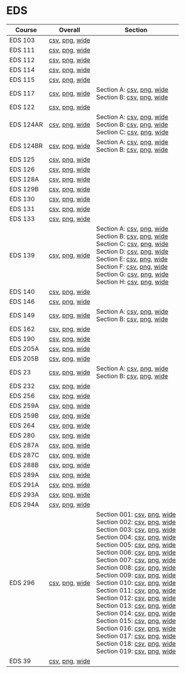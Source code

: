 # EDS

| Course | Overall | Section |
| ------ | ------- | ------- |
| EDS 103 | [csv](https://github.com/UCSD-Historical-Enrollment-Data/2025Winter/blob/main/overall/EDS%20103.csv), [png](https://raw.githubusercontent.com/UCSD-Historical-Enrollment-Data/2025Winter/main/plot_overall/EDS%20103.png), [wide](https://raw.githubusercontent.com/UCSD-Historical-Enrollment-Data/2025Winter/main/plot_overall_wide/EDS%20103.png) |  |
| EDS 111 | [csv](https://github.com/UCSD-Historical-Enrollment-Data/2025Winter/blob/main/overall/EDS%20111.csv), [png](https://raw.githubusercontent.com/UCSD-Historical-Enrollment-Data/2025Winter/main/plot_overall/EDS%20111.png), [wide](https://raw.githubusercontent.com/UCSD-Historical-Enrollment-Data/2025Winter/main/plot_overall_wide/EDS%20111.png) |  |
| EDS 112 | [csv](https://github.com/UCSD-Historical-Enrollment-Data/2025Winter/blob/main/overall/EDS%20112.csv), [png](https://raw.githubusercontent.com/UCSD-Historical-Enrollment-Data/2025Winter/main/plot_overall/EDS%20112.png), [wide](https://raw.githubusercontent.com/UCSD-Historical-Enrollment-Data/2025Winter/main/plot_overall_wide/EDS%20112.png) |  |
| EDS 114 | [csv](https://github.com/UCSD-Historical-Enrollment-Data/2025Winter/blob/main/overall/EDS%20114.csv), [png](https://raw.githubusercontent.com/UCSD-Historical-Enrollment-Data/2025Winter/main/plot_overall/EDS%20114.png), [wide](https://raw.githubusercontent.com/UCSD-Historical-Enrollment-Data/2025Winter/main/plot_overall_wide/EDS%20114.png) |  |
| EDS 115 | [csv](https://github.com/UCSD-Historical-Enrollment-Data/2025Winter/blob/main/overall/EDS%20115.csv), [png](https://raw.githubusercontent.com/UCSD-Historical-Enrollment-Data/2025Winter/main/plot_overall/EDS%20115.png), [wide](https://raw.githubusercontent.com/UCSD-Historical-Enrollment-Data/2025Winter/main/plot_overall_wide/EDS%20115.png) |  |
| EDS 117 | [csv](https://github.com/UCSD-Historical-Enrollment-Data/2025Winter/blob/main/overall/EDS%20117.csv), [png](https://raw.githubusercontent.com/UCSD-Historical-Enrollment-Data/2025Winter/main/plot_overall/EDS%20117.png), [wide](https://raw.githubusercontent.com/UCSD-Historical-Enrollment-Data/2025Winter/main/plot_overall_wide/EDS%20117.png) | Section A: [csv](https://github.com/UCSD-Historical-Enrollment-Data/2025Winter/blob/main/section/EDS%20117_A.csv), [png](https://raw.githubusercontent.com/UCSD-Historical-Enrollment-Data/2025Winter/main/plot_section/EDS%20117_A.png), [wide](https://raw.githubusercontent.com/UCSD-Historical-Enrollment-Data/2025Winter/main/plot_section_wide/EDS%20117_A.png)<br>Section B: [csv](https://github.com/UCSD-Historical-Enrollment-Data/2025Winter/blob/main/section/EDS%20117_B.csv), [png](https://raw.githubusercontent.com/UCSD-Historical-Enrollment-Data/2025Winter/main/plot_section/EDS%20117_B.png), [wide](https://raw.githubusercontent.com/UCSD-Historical-Enrollment-Data/2025Winter/main/plot_section_wide/EDS%20117_B.png) |
| EDS 122 | [csv](https://github.com/UCSD-Historical-Enrollment-Data/2025Winter/blob/main/overall/EDS%20122.csv), [png](https://raw.githubusercontent.com/UCSD-Historical-Enrollment-Data/2025Winter/main/plot_overall/EDS%20122.png), [wide](https://raw.githubusercontent.com/UCSD-Historical-Enrollment-Data/2025Winter/main/plot_overall_wide/EDS%20122.png) |  |
| EDS 124AR | [csv](https://github.com/UCSD-Historical-Enrollment-Data/2025Winter/blob/main/overall/EDS%20124AR.csv), [png](https://raw.githubusercontent.com/UCSD-Historical-Enrollment-Data/2025Winter/main/plot_overall/EDS%20124AR.png), [wide](https://raw.githubusercontent.com/UCSD-Historical-Enrollment-Data/2025Winter/main/plot_overall_wide/EDS%20124AR.png) | Section A: [csv](https://github.com/UCSD-Historical-Enrollment-Data/2025Winter/blob/main/section/EDS%20124AR_A.csv), [png](https://raw.githubusercontent.com/UCSD-Historical-Enrollment-Data/2025Winter/main/plot_section/EDS%20124AR_A.png), [wide](https://raw.githubusercontent.com/UCSD-Historical-Enrollment-Data/2025Winter/main/plot_section_wide/EDS%20124AR_A.png)<br>Section B: [csv](https://github.com/UCSD-Historical-Enrollment-Data/2025Winter/blob/main/section/EDS%20124AR_B.csv), [png](https://raw.githubusercontent.com/UCSD-Historical-Enrollment-Data/2025Winter/main/plot_section/EDS%20124AR_B.png), [wide](https://raw.githubusercontent.com/UCSD-Historical-Enrollment-Data/2025Winter/main/plot_section_wide/EDS%20124AR_B.png)<br>Section C: [csv](https://github.com/UCSD-Historical-Enrollment-Data/2025Winter/blob/main/section/EDS%20124AR_C.csv), [png](https://raw.githubusercontent.com/UCSD-Historical-Enrollment-Data/2025Winter/main/plot_section/EDS%20124AR_C.png), [wide](https://raw.githubusercontent.com/UCSD-Historical-Enrollment-Data/2025Winter/main/plot_section_wide/EDS%20124AR_C.png) |
| EDS 124BR | [csv](https://github.com/UCSD-Historical-Enrollment-Data/2025Winter/blob/main/overall/EDS%20124BR.csv), [png](https://raw.githubusercontent.com/UCSD-Historical-Enrollment-Data/2025Winter/main/plot_overall/EDS%20124BR.png), [wide](https://raw.githubusercontent.com/UCSD-Historical-Enrollment-Data/2025Winter/main/plot_overall_wide/EDS%20124BR.png) | Section A: [csv](https://github.com/UCSD-Historical-Enrollment-Data/2025Winter/blob/main/section/EDS%20124BR_A.csv), [png](https://raw.githubusercontent.com/UCSD-Historical-Enrollment-Data/2025Winter/main/plot_section/EDS%20124BR_A.png), [wide](https://raw.githubusercontent.com/UCSD-Historical-Enrollment-Data/2025Winter/main/plot_section_wide/EDS%20124BR_A.png)<br>Section B: [csv](https://github.com/UCSD-Historical-Enrollment-Data/2025Winter/blob/main/section/EDS%20124BR_B.csv), [png](https://raw.githubusercontent.com/UCSD-Historical-Enrollment-Data/2025Winter/main/plot_section/EDS%20124BR_B.png), [wide](https://raw.githubusercontent.com/UCSD-Historical-Enrollment-Data/2025Winter/main/plot_section_wide/EDS%20124BR_B.png) |
| EDS 125 | [csv](https://github.com/UCSD-Historical-Enrollment-Data/2025Winter/blob/main/overall/EDS%20125.csv), [png](https://raw.githubusercontent.com/UCSD-Historical-Enrollment-Data/2025Winter/main/plot_overall/EDS%20125.png), [wide](https://raw.githubusercontent.com/UCSD-Historical-Enrollment-Data/2025Winter/main/plot_overall_wide/EDS%20125.png) |  |
| EDS 126 | [csv](https://github.com/UCSD-Historical-Enrollment-Data/2025Winter/blob/main/overall/EDS%20126.csv), [png](https://raw.githubusercontent.com/UCSD-Historical-Enrollment-Data/2025Winter/main/plot_overall/EDS%20126.png), [wide](https://raw.githubusercontent.com/UCSD-Historical-Enrollment-Data/2025Winter/main/plot_overall_wide/EDS%20126.png) |  |
| EDS 128A | [csv](https://github.com/UCSD-Historical-Enrollment-Data/2025Winter/blob/main/overall/EDS%20128A.csv), [png](https://raw.githubusercontent.com/UCSD-Historical-Enrollment-Data/2025Winter/main/plot_overall/EDS%20128A.png), [wide](https://raw.githubusercontent.com/UCSD-Historical-Enrollment-Data/2025Winter/main/plot_overall_wide/EDS%20128A.png) |  |
| EDS 129B | [csv](https://github.com/UCSD-Historical-Enrollment-Data/2025Winter/blob/main/overall/EDS%20129B.csv), [png](https://raw.githubusercontent.com/UCSD-Historical-Enrollment-Data/2025Winter/main/plot_overall/EDS%20129B.png), [wide](https://raw.githubusercontent.com/UCSD-Historical-Enrollment-Data/2025Winter/main/plot_overall_wide/EDS%20129B.png) |  |
| EDS 130 | [csv](https://github.com/UCSD-Historical-Enrollment-Data/2025Winter/blob/main/overall/EDS%20130.csv), [png](https://raw.githubusercontent.com/UCSD-Historical-Enrollment-Data/2025Winter/main/plot_overall/EDS%20130.png), [wide](https://raw.githubusercontent.com/UCSD-Historical-Enrollment-Data/2025Winter/main/plot_overall_wide/EDS%20130.png) |  |
| EDS 131 | [csv](https://github.com/UCSD-Historical-Enrollment-Data/2025Winter/blob/main/overall/EDS%20131.csv), [png](https://raw.githubusercontent.com/UCSD-Historical-Enrollment-Data/2025Winter/main/plot_overall/EDS%20131.png), [wide](https://raw.githubusercontent.com/UCSD-Historical-Enrollment-Data/2025Winter/main/plot_overall_wide/EDS%20131.png) |  |
| EDS 133 | [csv](https://github.com/UCSD-Historical-Enrollment-Data/2025Winter/blob/main/overall/EDS%20133.csv), [png](https://raw.githubusercontent.com/UCSD-Historical-Enrollment-Data/2025Winter/main/plot_overall/EDS%20133.png), [wide](https://raw.githubusercontent.com/UCSD-Historical-Enrollment-Data/2025Winter/main/plot_overall_wide/EDS%20133.png) |  |
| EDS 139 | [csv](https://github.com/UCSD-Historical-Enrollment-Data/2025Winter/blob/main/overall/EDS%20139.csv), [png](https://raw.githubusercontent.com/UCSD-Historical-Enrollment-Data/2025Winter/main/plot_overall/EDS%20139.png), [wide](https://raw.githubusercontent.com/UCSD-Historical-Enrollment-Data/2025Winter/main/plot_overall_wide/EDS%20139.png) | Section A: [csv](https://github.com/UCSD-Historical-Enrollment-Data/2025Winter/blob/main/section/EDS%20139_A.csv), [png](https://raw.githubusercontent.com/UCSD-Historical-Enrollment-Data/2025Winter/main/plot_section/EDS%20139_A.png), [wide](https://raw.githubusercontent.com/UCSD-Historical-Enrollment-Data/2025Winter/main/plot_section_wide/EDS%20139_A.png)<br>Section B: [csv](https://github.com/UCSD-Historical-Enrollment-Data/2025Winter/blob/main/section/EDS%20139_B.csv), [png](https://raw.githubusercontent.com/UCSD-Historical-Enrollment-Data/2025Winter/main/plot_section/EDS%20139_B.png), [wide](https://raw.githubusercontent.com/UCSD-Historical-Enrollment-Data/2025Winter/main/plot_section_wide/EDS%20139_B.png)<br>Section C: [csv](https://github.com/UCSD-Historical-Enrollment-Data/2025Winter/blob/main/section/EDS%20139_C.csv), [png](https://raw.githubusercontent.com/UCSD-Historical-Enrollment-Data/2025Winter/main/plot_section/EDS%20139_C.png), [wide](https://raw.githubusercontent.com/UCSD-Historical-Enrollment-Data/2025Winter/main/plot_section_wide/EDS%20139_C.png)<br>Section D: [csv](https://github.com/UCSD-Historical-Enrollment-Data/2025Winter/blob/main/section/EDS%20139_D.csv), [png](https://raw.githubusercontent.com/UCSD-Historical-Enrollment-Data/2025Winter/main/plot_section/EDS%20139_D.png), [wide](https://raw.githubusercontent.com/UCSD-Historical-Enrollment-Data/2025Winter/main/plot_section_wide/EDS%20139_D.png)<br>Section E: [csv](https://github.com/UCSD-Historical-Enrollment-Data/2025Winter/blob/main/section/EDS%20139_E.csv), [png](https://raw.githubusercontent.com/UCSD-Historical-Enrollment-Data/2025Winter/main/plot_section/EDS%20139_E.png), [wide](https://raw.githubusercontent.com/UCSD-Historical-Enrollment-Data/2025Winter/main/plot_section_wide/EDS%20139_E.png)<br>Section F: [csv](https://github.com/UCSD-Historical-Enrollment-Data/2025Winter/blob/main/section/EDS%20139_F.csv), [png](https://raw.githubusercontent.com/UCSD-Historical-Enrollment-Data/2025Winter/main/plot_section/EDS%20139_F.png), [wide](https://raw.githubusercontent.com/UCSD-Historical-Enrollment-Data/2025Winter/main/plot_section_wide/EDS%20139_F.png)<br>Section G: [csv](https://github.com/UCSD-Historical-Enrollment-Data/2025Winter/blob/main/section/EDS%20139_G.csv), [png](https://raw.githubusercontent.com/UCSD-Historical-Enrollment-Data/2025Winter/main/plot_section/EDS%20139_G.png), [wide](https://raw.githubusercontent.com/UCSD-Historical-Enrollment-Data/2025Winter/main/plot_section_wide/EDS%20139_G.png)<br>Section H: [csv](https://github.com/UCSD-Historical-Enrollment-Data/2025Winter/blob/main/section/EDS%20139_H.csv), [png](https://raw.githubusercontent.com/UCSD-Historical-Enrollment-Data/2025Winter/main/plot_section/EDS%20139_H.png), [wide](https://raw.githubusercontent.com/UCSD-Historical-Enrollment-Data/2025Winter/main/plot_section_wide/EDS%20139_H.png) |
| EDS 140 | [csv](https://github.com/UCSD-Historical-Enrollment-Data/2025Winter/blob/main/overall/EDS%20140.csv), [png](https://raw.githubusercontent.com/UCSD-Historical-Enrollment-Data/2025Winter/main/plot_overall/EDS%20140.png), [wide](https://raw.githubusercontent.com/UCSD-Historical-Enrollment-Data/2025Winter/main/plot_overall_wide/EDS%20140.png) |  |
| EDS 146 | [csv](https://github.com/UCSD-Historical-Enrollment-Data/2025Winter/blob/main/overall/EDS%20146.csv), [png](https://raw.githubusercontent.com/UCSD-Historical-Enrollment-Data/2025Winter/main/plot_overall/EDS%20146.png), [wide](https://raw.githubusercontent.com/UCSD-Historical-Enrollment-Data/2025Winter/main/plot_overall_wide/EDS%20146.png) |  |
| EDS 149 | [csv](https://github.com/UCSD-Historical-Enrollment-Data/2025Winter/blob/main/overall/EDS%20149.csv), [png](https://raw.githubusercontent.com/UCSD-Historical-Enrollment-Data/2025Winter/main/plot_overall/EDS%20149.png), [wide](https://raw.githubusercontent.com/UCSD-Historical-Enrollment-Data/2025Winter/main/plot_overall_wide/EDS%20149.png) | Section A: [csv](https://github.com/UCSD-Historical-Enrollment-Data/2025Winter/blob/main/section/EDS%20149_A.csv), [png](https://raw.githubusercontent.com/UCSD-Historical-Enrollment-Data/2025Winter/main/plot_section/EDS%20149_A.png), [wide](https://raw.githubusercontent.com/UCSD-Historical-Enrollment-Data/2025Winter/main/plot_section_wide/EDS%20149_A.png)<br>Section B: [csv](https://github.com/UCSD-Historical-Enrollment-Data/2025Winter/blob/main/section/EDS%20149_B.csv), [png](https://raw.githubusercontent.com/UCSD-Historical-Enrollment-Data/2025Winter/main/plot_section/EDS%20149_B.png), [wide](https://raw.githubusercontent.com/UCSD-Historical-Enrollment-Data/2025Winter/main/plot_section_wide/EDS%20149_B.png) |
| EDS 162 | [csv](https://github.com/UCSD-Historical-Enrollment-Data/2025Winter/blob/main/overall/EDS%20162.csv), [png](https://raw.githubusercontent.com/UCSD-Historical-Enrollment-Data/2025Winter/main/plot_overall/EDS%20162.png), [wide](https://raw.githubusercontent.com/UCSD-Historical-Enrollment-Data/2025Winter/main/plot_overall_wide/EDS%20162.png) |  |
| EDS 190 | [csv](https://github.com/UCSD-Historical-Enrollment-Data/2025Winter/blob/main/overall/EDS%20190.csv), [png](https://raw.githubusercontent.com/UCSD-Historical-Enrollment-Data/2025Winter/main/plot_overall/EDS%20190.png), [wide](https://raw.githubusercontent.com/UCSD-Historical-Enrollment-Data/2025Winter/main/plot_overall_wide/EDS%20190.png) |  |
| EDS 205A | [csv](https://github.com/UCSD-Historical-Enrollment-Data/2025Winter/blob/main/overall/EDS%20205A.csv), [png](https://raw.githubusercontent.com/UCSD-Historical-Enrollment-Data/2025Winter/main/plot_overall/EDS%20205A.png), [wide](https://raw.githubusercontent.com/UCSD-Historical-Enrollment-Data/2025Winter/main/plot_overall_wide/EDS%20205A.png) |  |
| EDS 205B | [csv](https://github.com/UCSD-Historical-Enrollment-Data/2025Winter/blob/main/overall/EDS%20205B.csv), [png](https://raw.githubusercontent.com/UCSD-Historical-Enrollment-Data/2025Winter/main/plot_overall/EDS%20205B.png), [wide](https://raw.githubusercontent.com/UCSD-Historical-Enrollment-Data/2025Winter/main/plot_overall_wide/EDS%20205B.png) |  |
| EDS 23 | [csv](https://github.com/UCSD-Historical-Enrollment-Data/2025Winter/blob/main/overall/EDS%2023.csv), [png](https://raw.githubusercontent.com/UCSD-Historical-Enrollment-Data/2025Winter/main/plot_overall/EDS%2023.png), [wide](https://raw.githubusercontent.com/UCSD-Historical-Enrollment-Data/2025Winter/main/plot_overall_wide/EDS%2023.png) | Section A: [csv](https://github.com/UCSD-Historical-Enrollment-Data/2025Winter/blob/main/section/EDS%2023_A.csv), [png](https://raw.githubusercontent.com/UCSD-Historical-Enrollment-Data/2025Winter/main/plot_section/EDS%2023_A.png), [wide](https://raw.githubusercontent.com/UCSD-Historical-Enrollment-Data/2025Winter/main/plot_section_wide/EDS%2023_A.png)<br>Section B: [csv](https://github.com/UCSD-Historical-Enrollment-Data/2025Winter/blob/main/section/EDS%2023_B.csv), [png](https://raw.githubusercontent.com/UCSD-Historical-Enrollment-Data/2025Winter/main/plot_section/EDS%2023_B.png), [wide](https://raw.githubusercontent.com/UCSD-Historical-Enrollment-Data/2025Winter/main/plot_section_wide/EDS%2023_B.png) |
| EDS 232 | [csv](https://github.com/UCSD-Historical-Enrollment-Data/2025Winter/blob/main/overall/EDS%20232.csv), [png](https://raw.githubusercontent.com/UCSD-Historical-Enrollment-Data/2025Winter/main/plot_overall/EDS%20232.png), [wide](https://raw.githubusercontent.com/UCSD-Historical-Enrollment-Data/2025Winter/main/plot_overall_wide/EDS%20232.png) |  |
| EDS 256 | [csv](https://github.com/UCSD-Historical-Enrollment-Data/2025Winter/blob/main/overall/EDS%20256.csv), [png](https://raw.githubusercontent.com/UCSD-Historical-Enrollment-Data/2025Winter/main/plot_overall/EDS%20256.png), [wide](https://raw.githubusercontent.com/UCSD-Historical-Enrollment-Data/2025Winter/main/plot_overall_wide/EDS%20256.png) |  |
| EDS 259A | [csv](https://github.com/UCSD-Historical-Enrollment-Data/2025Winter/blob/main/overall/EDS%20259A.csv), [png](https://raw.githubusercontent.com/UCSD-Historical-Enrollment-Data/2025Winter/main/plot_overall/EDS%20259A.png), [wide](https://raw.githubusercontent.com/UCSD-Historical-Enrollment-Data/2025Winter/main/plot_overall_wide/EDS%20259A.png) |  |
| EDS 259B | [csv](https://github.com/UCSD-Historical-Enrollment-Data/2025Winter/blob/main/overall/EDS%20259B.csv), [png](https://raw.githubusercontent.com/UCSD-Historical-Enrollment-Data/2025Winter/main/plot_overall/EDS%20259B.png), [wide](https://raw.githubusercontent.com/UCSD-Historical-Enrollment-Data/2025Winter/main/plot_overall_wide/EDS%20259B.png) |  |
| EDS 264 | [csv](https://github.com/UCSD-Historical-Enrollment-Data/2025Winter/blob/main/overall/EDS%20264.csv), [png](https://raw.githubusercontent.com/UCSD-Historical-Enrollment-Data/2025Winter/main/plot_overall/EDS%20264.png), [wide](https://raw.githubusercontent.com/UCSD-Historical-Enrollment-Data/2025Winter/main/plot_overall_wide/EDS%20264.png) |  |
| EDS 280 | [csv](https://github.com/UCSD-Historical-Enrollment-Data/2025Winter/blob/main/overall/EDS%20280.csv), [png](https://raw.githubusercontent.com/UCSD-Historical-Enrollment-Data/2025Winter/main/plot_overall/EDS%20280.png), [wide](https://raw.githubusercontent.com/UCSD-Historical-Enrollment-Data/2025Winter/main/plot_overall_wide/EDS%20280.png) |  |
| EDS 287A | [csv](https://github.com/UCSD-Historical-Enrollment-Data/2025Winter/blob/main/overall/EDS%20287A.csv), [png](https://raw.githubusercontent.com/UCSD-Historical-Enrollment-Data/2025Winter/main/plot_overall/EDS%20287A.png), [wide](https://raw.githubusercontent.com/UCSD-Historical-Enrollment-Data/2025Winter/main/plot_overall_wide/EDS%20287A.png) |  |
| EDS 287C | [csv](https://github.com/UCSD-Historical-Enrollment-Data/2025Winter/blob/main/overall/EDS%20287C.csv), [png](https://raw.githubusercontent.com/UCSD-Historical-Enrollment-Data/2025Winter/main/plot_overall/EDS%20287C.png), [wide](https://raw.githubusercontent.com/UCSD-Historical-Enrollment-Data/2025Winter/main/plot_overall_wide/EDS%20287C.png) |  |
| EDS 288B | [csv](https://github.com/UCSD-Historical-Enrollment-Data/2025Winter/blob/main/overall/EDS%20288B.csv), [png](https://raw.githubusercontent.com/UCSD-Historical-Enrollment-Data/2025Winter/main/plot_overall/EDS%20288B.png), [wide](https://raw.githubusercontent.com/UCSD-Historical-Enrollment-Data/2025Winter/main/plot_overall_wide/EDS%20288B.png) |  |
| EDS 289A | [csv](https://github.com/UCSD-Historical-Enrollment-Data/2025Winter/blob/main/overall/EDS%20289A.csv), [png](https://raw.githubusercontent.com/UCSD-Historical-Enrollment-Data/2025Winter/main/plot_overall/EDS%20289A.png), [wide](https://raw.githubusercontent.com/UCSD-Historical-Enrollment-Data/2025Winter/main/plot_overall_wide/EDS%20289A.png) |  |
| EDS 291A | [csv](https://github.com/UCSD-Historical-Enrollment-Data/2025Winter/blob/main/overall/EDS%20291A.csv), [png](https://raw.githubusercontent.com/UCSD-Historical-Enrollment-Data/2025Winter/main/plot_overall/EDS%20291A.png), [wide](https://raw.githubusercontent.com/UCSD-Historical-Enrollment-Data/2025Winter/main/plot_overall_wide/EDS%20291A.png) |  |
| EDS 293A | [csv](https://github.com/UCSD-Historical-Enrollment-Data/2025Winter/blob/main/overall/EDS%20293A.csv), [png](https://raw.githubusercontent.com/UCSD-Historical-Enrollment-Data/2025Winter/main/plot_overall/EDS%20293A.png), [wide](https://raw.githubusercontent.com/UCSD-Historical-Enrollment-Data/2025Winter/main/plot_overall_wide/EDS%20293A.png) |  |
| EDS 294A | [csv](https://github.com/UCSD-Historical-Enrollment-Data/2025Winter/blob/main/overall/EDS%20294A.csv), [png](https://raw.githubusercontent.com/UCSD-Historical-Enrollment-Data/2025Winter/main/plot_overall/EDS%20294A.png), [wide](https://raw.githubusercontent.com/UCSD-Historical-Enrollment-Data/2025Winter/main/plot_overall_wide/EDS%20294A.png) |  |
| EDS 296 | [csv](https://github.com/UCSD-Historical-Enrollment-Data/2025Winter/blob/main/overall/EDS%20296.csv), [png](https://raw.githubusercontent.com/UCSD-Historical-Enrollment-Data/2025Winter/main/plot_overall/EDS%20296.png), [wide](https://raw.githubusercontent.com/UCSD-Historical-Enrollment-Data/2025Winter/main/plot_overall_wide/EDS%20296.png) | Section 001: [csv](https://github.com/UCSD-Historical-Enrollment-Data/2025Winter/blob/main/section/EDS%20296_001.csv), [png](https://raw.githubusercontent.com/UCSD-Historical-Enrollment-Data/2025Winter/main/plot_section/EDS%20296_001.png), [wide](https://raw.githubusercontent.com/UCSD-Historical-Enrollment-Data/2025Winter/main/plot_section_wide/EDS%20296_001.png)<br>Section 002: [csv](https://github.com/UCSD-Historical-Enrollment-Data/2025Winter/blob/main/section/EDS%20296_002.csv), [png](https://raw.githubusercontent.com/UCSD-Historical-Enrollment-Data/2025Winter/main/plot_section/EDS%20296_002.png), [wide](https://raw.githubusercontent.com/UCSD-Historical-Enrollment-Data/2025Winter/main/plot_section_wide/EDS%20296_002.png)<br>Section 003: [csv](https://github.com/UCSD-Historical-Enrollment-Data/2025Winter/blob/main/section/EDS%20296_003.csv), [png](https://raw.githubusercontent.com/UCSD-Historical-Enrollment-Data/2025Winter/main/plot_section/EDS%20296_003.png), [wide](https://raw.githubusercontent.com/UCSD-Historical-Enrollment-Data/2025Winter/main/plot_section_wide/EDS%20296_003.png)<br>Section 004: [csv](https://github.com/UCSD-Historical-Enrollment-Data/2025Winter/blob/main/section/EDS%20296_004.csv), [png](https://raw.githubusercontent.com/UCSD-Historical-Enrollment-Data/2025Winter/main/plot_section/EDS%20296_004.png), [wide](https://raw.githubusercontent.com/UCSD-Historical-Enrollment-Data/2025Winter/main/plot_section_wide/EDS%20296_004.png)<br>Section 005: [csv](https://github.com/UCSD-Historical-Enrollment-Data/2025Winter/blob/main/section/EDS%20296_005.csv), [png](https://raw.githubusercontent.com/UCSD-Historical-Enrollment-Data/2025Winter/main/plot_section/EDS%20296_005.png), [wide](https://raw.githubusercontent.com/UCSD-Historical-Enrollment-Data/2025Winter/main/plot_section_wide/EDS%20296_005.png)<br>Section 006: [csv](https://github.com/UCSD-Historical-Enrollment-Data/2025Winter/blob/main/section/EDS%20296_006.csv), [png](https://raw.githubusercontent.com/UCSD-Historical-Enrollment-Data/2025Winter/main/plot_section/EDS%20296_006.png), [wide](https://raw.githubusercontent.com/UCSD-Historical-Enrollment-Data/2025Winter/main/plot_section_wide/EDS%20296_006.png)<br>Section 007: [csv](https://github.com/UCSD-Historical-Enrollment-Data/2025Winter/blob/main/section/EDS%20296_007.csv), [png](https://raw.githubusercontent.com/UCSD-Historical-Enrollment-Data/2025Winter/main/plot_section/EDS%20296_007.png), [wide](https://raw.githubusercontent.com/UCSD-Historical-Enrollment-Data/2025Winter/main/plot_section_wide/EDS%20296_007.png)<br>Section 008: [csv](https://github.com/UCSD-Historical-Enrollment-Data/2025Winter/blob/main/section/EDS%20296_008.csv), [png](https://raw.githubusercontent.com/UCSD-Historical-Enrollment-Data/2025Winter/main/plot_section/EDS%20296_008.png), [wide](https://raw.githubusercontent.com/UCSD-Historical-Enrollment-Data/2025Winter/main/plot_section_wide/EDS%20296_008.png)<br>Section 009: [csv](https://github.com/UCSD-Historical-Enrollment-Data/2025Winter/blob/main/section/EDS%20296_009.csv), [png](https://raw.githubusercontent.com/UCSD-Historical-Enrollment-Data/2025Winter/main/plot_section/EDS%20296_009.png), [wide](https://raw.githubusercontent.com/UCSD-Historical-Enrollment-Data/2025Winter/main/plot_section_wide/EDS%20296_009.png)<br>Section 010: [csv](https://github.com/UCSD-Historical-Enrollment-Data/2025Winter/blob/main/section/EDS%20296_010.csv), [png](https://raw.githubusercontent.com/UCSD-Historical-Enrollment-Data/2025Winter/main/plot_section/EDS%20296_010.png), [wide](https://raw.githubusercontent.com/UCSD-Historical-Enrollment-Data/2025Winter/main/plot_section_wide/EDS%20296_010.png)<br>Section 011: [csv](https://github.com/UCSD-Historical-Enrollment-Data/2025Winter/blob/main/section/EDS%20296_011.csv), [png](https://raw.githubusercontent.com/UCSD-Historical-Enrollment-Data/2025Winter/main/plot_section/EDS%20296_011.png), [wide](https://raw.githubusercontent.com/UCSD-Historical-Enrollment-Data/2025Winter/main/plot_section_wide/EDS%20296_011.png)<br>Section 012: [csv](https://github.com/UCSD-Historical-Enrollment-Data/2025Winter/blob/main/section/EDS%20296_012.csv), [png](https://raw.githubusercontent.com/UCSD-Historical-Enrollment-Data/2025Winter/main/plot_section/EDS%20296_012.png), [wide](https://raw.githubusercontent.com/UCSD-Historical-Enrollment-Data/2025Winter/main/plot_section_wide/EDS%20296_012.png)<br>Section 013: [csv](https://github.com/UCSD-Historical-Enrollment-Data/2025Winter/blob/main/section/EDS%20296_013.csv), [png](https://raw.githubusercontent.com/UCSD-Historical-Enrollment-Data/2025Winter/main/plot_section/EDS%20296_013.png), [wide](https://raw.githubusercontent.com/UCSD-Historical-Enrollment-Data/2025Winter/main/plot_section_wide/EDS%20296_013.png)<br>Section 014: [csv](https://github.com/UCSD-Historical-Enrollment-Data/2025Winter/blob/main/section/EDS%20296_014.csv), [png](https://raw.githubusercontent.com/UCSD-Historical-Enrollment-Data/2025Winter/main/plot_section/EDS%20296_014.png), [wide](https://raw.githubusercontent.com/UCSD-Historical-Enrollment-Data/2025Winter/main/plot_section_wide/EDS%20296_014.png)<br>Section 015: [csv](https://github.com/UCSD-Historical-Enrollment-Data/2025Winter/blob/main/section/EDS%20296_015.csv), [png](https://raw.githubusercontent.com/UCSD-Historical-Enrollment-Data/2025Winter/main/plot_section/EDS%20296_015.png), [wide](https://raw.githubusercontent.com/UCSD-Historical-Enrollment-Data/2025Winter/main/plot_section_wide/EDS%20296_015.png)<br>Section 016: [csv](https://github.com/UCSD-Historical-Enrollment-Data/2025Winter/blob/main/section/EDS%20296_016.csv), [png](https://raw.githubusercontent.com/UCSD-Historical-Enrollment-Data/2025Winter/main/plot_section/EDS%20296_016.png), [wide](https://raw.githubusercontent.com/UCSD-Historical-Enrollment-Data/2025Winter/main/plot_section_wide/EDS%20296_016.png)<br>Section 017: [csv](https://github.com/UCSD-Historical-Enrollment-Data/2025Winter/blob/main/section/EDS%20296_017.csv), [png](https://raw.githubusercontent.com/UCSD-Historical-Enrollment-Data/2025Winter/main/plot_section/EDS%20296_017.png), [wide](https://raw.githubusercontent.com/UCSD-Historical-Enrollment-Data/2025Winter/main/plot_section_wide/EDS%20296_017.png)<br>Section 018: [csv](https://github.com/UCSD-Historical-Enrollment-Data/2025Winter/blob/main/section/EDS%20296_018.csv), [png](https://raw.githubusercontent.com/UCSD-Historical-Enrollment-Data/2025Winter/main/plot_section/EDS%20296_018.png), [wide](https://raw.githubusercontent.com/UCSD-Historical-Enrollment-Data/2025Winter/main/plot_section_wide/EDS%20296_018.png)<br>Section 019: [csv](https://github.com/UCSD-Historical-Enrollment-Data/2025Winter/blob/main/section/EDS%20296_019.csv), [png](https://raw.githubusercontent.com/UCSD-Historical-Enrollment-Data/2025Winter/main/plot_section/EDS%20296_019.png), [wide](https://raw.githubusercontent.com/UCSD-Historical-Enrollment-Data/2025Winter/main/plot_section_wide/EDS%20296_019.png) |
| EDS 39 | [csv](https://github.com/UCSD-Historical-Enrollment-Data/2025Winter/blob/main/overall/EDS%2039.csv), [png](https://raw.githubusercontent.com/UCSD-Historical-Enrollment-Data/2025Winter/main/plot_overall/EDS%2039.png), [wide](https://raw.githubusercontent.com/UCSD-Historical-Enrollment-Data/2025Winter/main/plot_overall_wide/EDS%2039.png) |  |
